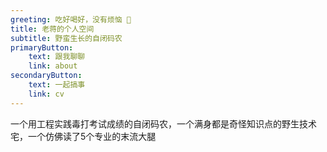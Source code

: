 ```yaml
---
greeting: 吃好喝好，没有烦恼 👋
title: 老蒋的个人空间
subtitle: 野蛮生长的自闭码农
primaryButton: 
    text: 跟我聊聊
    link: about
secondaryButton:
    text: 一起搞事
    link: cv
---
```

一个用工程实践毒打考试成绩的自闭码农，一个满身都是奇怪知识点的野生技术宅，一个仿佛读了5个专业的末流大腿